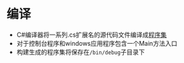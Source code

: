 # 编译

- C\#编译器将一系列.cs扩展名的源代码文件编译成[程序集](csharp-programset.md)
- 对于控制台程序和windows应用程序包含一个Main方法入口
- 构建生成的程序集将保存在`/bin/debug`子目录下

